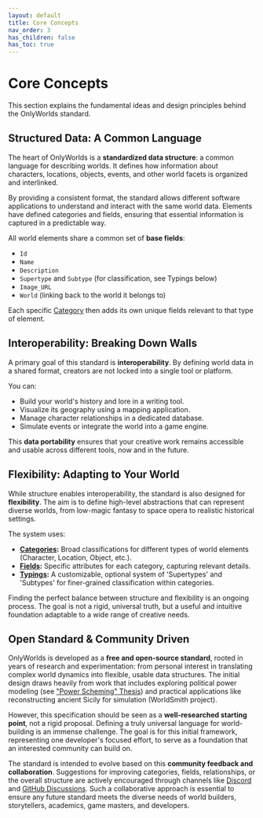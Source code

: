 ```yaml
---
layout: default
title: Core Concepts
nav_order: 3
has_children: false
has_toc: true
---
```


# Core Concepts

This section explains the fundamental ideas and design principles behind the OnlyWorlds standard.

## Structured Data: A Common Language

The heart of OnlyWorlds is a **standardized data structure**: a common language for describing worlds. It defines how information about characters, locations, objects, events, and other world facets is organized and interlinked.

By providing a consistent format, the standard allows different software applications to understand and interact with the same world data. Elements have defined categories and fields, ensuring that essential information is captured in a predictable way.

All world elements share a common set of **base fields**:
*   `Id` 
*   `Name`
*   `Description`
*   `Supertype` and `Subtype` (for classification, see Typings below)
*   `Image_URL`
*   `World` (linking back to the world it belongs to)

Each specific [Category](../specification/categories.md) then adds its own unique fields relevant to that type of element.

## Interoperability: Breaking Down Walls

A primary goal of this standard is **interoperability**. By defining world data in a shared format, creators are not locked into a single tool or platform.

You can:
*   Build your world's history and lore in a writing tool.
*   Visualize its geography using a mapping application.
*   Manage character relationships in a dedicated database.
*   Simulate events or integrate the world into a game engine.

This **data portability** ensures that your creative work remains accessible and usable across different tools, now and in the future.

## Flexibility: Adapting to Your World

While structure enables interoperability, the standard is also designed for **flexibility**. The aim is to define high-level abstractions that can represent diverse worlds, from low-magic fantasy to space opera to realistic historical settings.

The system uses:
*   **[Categories](../specification/categories.md):** Broad classifications for different types of world elements (Character, Location, Object, etc.).
*   **[Fields](../specification/fields.md):** Specific attributes for each category, capturing relevant details.
*   **[Typings](../specification/typings.md):** A customizable, optional system of 'Supertypes' and 'Subtypes' for finer-grained classification within categories.

Finding the perfect balance between structure and flexibility is an ongoing process. The goal is not a rigid, universal truth, but a useful and intuitive foundation adaptable to a wide range of creative needs.

## Open Standard & Community Driven

OnlyWorlds is developed as a **free and open-source standard**, rooted in years of research and experimentation: from personal interest in translating complex world dynamics into flexible, usable data structures. The initial design draws heavily from work that includes exploring political power modeling (see ["Power Scheming" Thesis](link-to-thesis-if-available)) and practical applications like reconstructing ancient Sicily for simulation (WorldSmith project).

However, this specification should be seen as a **well-researched starting point**, not a rigid proposal. Defining a truly universal language for world-building is an immense challenge. The goal is for this initial framework, representing one developer's focused effort, to serve as a foundation that an interested community can build on.

The standard is intended to evolve based on this **community feedback and collaboration**. Suggestions for improving categories, fields, relationships, or the overall structure are actively encouraged through channels like [Discord](https://discord.gg/twCjqvVBwb) and [GitHub Discussions](https://github.com/OnlyWorlds/OnlyWorlds/discussions). Such a collaborative approach is essential to ensure any future standard meets the diverse needs of world builders, storytellers, academics, game masters, and developers.

 